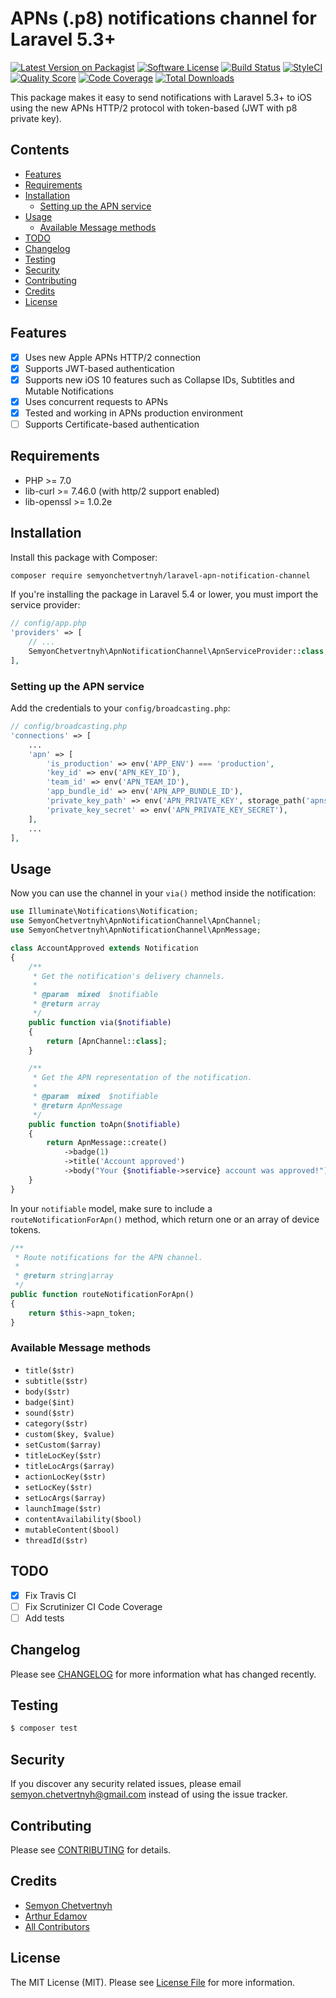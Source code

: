 # APNs (.p8) notifications channel for Laravel 5.3+

[![Latest Version on Packagist](https://img.shields.io/packagist/v/semyonchetvertnyh/laravel-apn-notification-channel.svg?style=flat-square)](https://packagist.org/packages/semyonchetvertnyh/laravel-apn-notification-channel)
[![Software License](https://img.shields.io/badge/license-MIT-brightgreen.svg?style=flat-square)](LICENSE.md)
[![Build Status](https://img.shields.io/travis/semyonchetvertnyh/laravel-apn-notification-channel/master.svg?style=flat-square)](https://travis-ci.org/semyonchetvertnyh/laravel-apn-notification-channel)
[![StyleCI](https://styleci.io/repos/161703866/shield)](https://styleci.io/repos/161703866)
[![Quality Score](https://img.shields.io/scrutinizer/g/semyonchetvertnyh/laravel-apn-notification-channel.svg?style=flat-square)](https://scrutinizer-ci.com/g/semyonchetvertnyh/laravel-apn-notification-channel)
[![Code Coverage](https://img.shields.io/scrutinizer/coverage/g/semyonchetvertnyh/laravel-apn-notification-channel/master.svg?style=flat-square)](https://scrutinizer-ci.com/g/semyonchetvertnyh/laravel-apn-notification-channel/?branch=master)
[![Total Downloads](https://img.shields.io/packagist/dt/semyonchetvertnyh/laravel-apn-notification-channel.svg?style=flat-square)](https://packagist.org/packages/semyonchetvertnyh/laravel-apn-notification-channel)

This package makes it easy to send notifications with Laravel 5.3+ to iOS using the new APNs HTTP/2 protocol with token-based (JWT with p8 private key).

## Contents

- [Features](#features)
- [Requirements](#requirements)
- [Installation](#installation)
	- [Setting up the APN service](#setting-up-the-apn-service)
- [Usage](#usage)
	- [Available Message methods](#available-message-methods)
- [TODO](#todo)
- [Changelog](#changelog)
- [Testing](#testing)
- [Security](#security)
- [Contributing](#contributing)
- [Credits](#credits)
- [License](#license)

## Features

- [X] Uses new Apple APNs HTTP/2 connection
- [X] Supports JWT-based authentication
- [X] Supports new iOS 10 features such as Collapse IDs, Subtitles and Mutable Notifications
- [X] Uses concurrent requests to APNs
- [X] Tested and working in APNs production environment
- [ ] Supports Certificate-based authentication

## Requirements

* PHP >= 7.0
* lib-curl >= 7.46.0 (with http/2 support enabled)
* lib-openssl >= 1.0.2e 

## Installation

Install this package with Composer:

```bash
composer require semyonchetvertnyh/laravel-apn-notification-channel
```

If you're installing the package in Laravel 5.4 or lower, you must import the service provider:

```php
// config/app.php
'providers' => [
    // ...
    SemyonChetvertnyh\ApnNotificationChannel\ApnServiceProvider::class,
],
```

### Setting up the APN service

Add the credentials to your `config/broadcasting.php`:

```php
// config/broadcasting.php
'connections' => [
    ...
    'apn' => [
        'is_production' => env('APP_ENV') === 'production',
        'key_id' => env('APN_KEY_ID'),
        'team_id' => env('APN_TEAM_ID'),
        'app_bundle_id' => env('APN_APP_BUNDLE_ID'),
        'private_key_path' => env('APN_PRIVATE_KEY', storage_path('apns-private-key.p8')),
        'private_key_secret' => env('APN_PRIVATE_KEY_SECRET'),
    ],
    ...
],
```

## Usage

Now you can use the channel in your `via()` method inside the notification:

```php
use Illuminate\Notifications\Notification;
use SemyonChetvertnyh\ApnNotificationChannel\ApnChannel;
use SemyonChetvertnyh\ApnNotificationChannel\ApnMessage;

class AccountApproved extends Notification
{
    /**
     * Get the notification's delivery channels.
     *
     * @param  mixed  $notifiable
     * @return array
     */
    public function via($notifiable)
    {
        return [ApnChannel::class];
    }

    /**
     * Get the APN representation of the notification.
     *
     * @param  mixed  $notifiable
     * @return ApnMessage
     */
    public function toApn($notifiable)
    {
        return ApnMessage::create()
            ->badge(1)
            ->title('Account approved')
            ->body("Your {$notifiable->service} account was approved!");
    }
}
```

In your `notifiable` model, make sure to include a `routeNotificationForApn()` method, which return one or an array of device tokens.

```php
/**
 * Route notifications for the APN channel.
 *
 * @return string|array
 */
public function routeNotificationForApn()
{
    return $this->apn_token;
}
```

### Available Message methods

 - `title($str)`
 - `subtitle($str)`
 - `body($str)`
 - `badge($int)`
 - `sound($str)`
 - `category($str)`
 - `custom($key, $value)`
 - `setCustom($array)`
 - `titleLocKey($str)`
 - `titleLocArgs($array)`
 - `actionLocKey($str)`
 - `setLocKey($str)`
 - `setLocArgs($array)`
 - `launchImage($str)`
 - `contentAvailability($bool)`
 - `mutableContent($bool)`
 - `threadId($str)`
 
## TODO

- [X] Fix Travis CI
- [ ] Fix Scrutinizer CI Code Coverage
- [ ] Add tests

## Changelog

Please see [CHANGELOG](CHANGELOG.md) for more information what has changed recently.

## Testing

``` bash
$ composer test
```

## Security

If you discover any security related issues, please email semyon.chetvertnyh@gmail.com instead of using the issue tracker.

## Contributing

Please see [CONTRIBUTING](CONTRIBUTING.md) for details.

## Credits

- [Semyon Chetvertnyh](https://github.com/semyonchetvertnyh)
- [Arthur Edamov](https://github.com/edamov)
- [All Contributors](../../contributors)

## License

The MIT License (MIT). Please see [License File](LICENSE.md) for more information.
